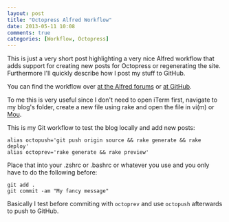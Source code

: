 ```yaml
---
layout: post
title: "Octopress Alfred Workflow"
date: 2013-05-11 10:08
comments: true
categories: [Workflow, Octopress]
---
```

This is just a very short post highlighting a very nice Alfred workflow that adds support for creating new posts for Octopress or regenerating the site. Furthermore I'll quickly describe how I post my stuff to GitHub.
<!-- more -->
You can find the workflow over [at the Alfred forums](http://www.alfredforum.com/topic/2289-octopress-publisher/) or [at GitHub](https://github.com/Temikus/alfred-octopress/).

To me this is very useful since I don't need to open iTerm first, navigate to my blog's folder, create a new file using rake and open the file in vi(m) or [Mou](http://mouapp.com/).

This is my Git workflow to test the blog locally and add new posts:

```
alias octopush='git push origin source && rake generate && rake deploy'
alias octoprev='rake generate && rake preview'
```

Place that into your .zshrc or .bashrc or whatever you use and you only have to do the following before:

```
git add .
git commit -am "My fancy message"
```
Basically I test before commiting with `octoprev` and use `octopush` afterwards to push to GitHub.
